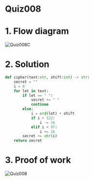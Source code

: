 # Quiz008

# 1. Flow diagram
![Quiz008C](https://github.com/AntGra25/unit1-CS24/assets/142757981/cb55bb7f-c5c4-4cc2-9da2-ec3563bb9a91)

# 2. Solution
```.py
def cipher(text:str, shift:int) -> str:
    secret = ""
    i = 0
    for let in text:
        if let == " ":
            secret += " "
            continue
        else:
            i = ord(let) + shift
            if i > 122:
                i -= 26
            elif i < 97:
                i += 26
        secret += chr(i)
    return secret
```
# 3. Proof of work
![Quiz008](https://github.com/AntGra25/unit1-CS24/assets/142757981/17a94837-cf1f-4350-94d3-671fa5238586)
